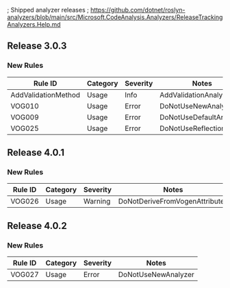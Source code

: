 ﻿; Shipped analyzer releases
; https://github.com/dotnet/roslyn-analyzers/blob/main/src/Microsoft.CodeAnalysis.Analyzers/ReleaseTrackingAnalyzers.Help.md

## Release 3.0.3

### New Rules

Rule ID | Category | Severity | Notes
--------|----------|----------|-------
AddValidationMethod | Usage | Info | AddValidationAnalyzer
VOG010 | Usage | Error | DoNotUseNewAnalyzer
VOG009 | Usage | Error | DoNotUseDefaultAnalyzer
VOG025 | Usage | Error | DoNotUseReflection

## Release 4.0.1

### New Rules

Rule ID | Category | Severity | Notes
--------|----------|----------|-------
VOG026 | Usage | Warning  | DoNotDeriveFromVogenAttributes

## Release 4.0.2

### New Rules

Rule ID | Category | Severity | Notes
--------|----------|----------|-------
VOG027 | Usage | Error | DoNotUseNewAnalyzer
